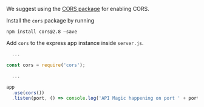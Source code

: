 We suggest using the [CORS package](https://www.npmjs.com/package/cors) for enabling CORS.

Install the `cors` package by running

```shell
npm install cors@2.8 –save
```

Add `cors` to the express app instance inside `server.js`.

```js
  ...

const cors = require('cors');

  ...

app
  .use(cors())
  .listen(port, () => console.log('API Magic happening on port ' + port));
```
